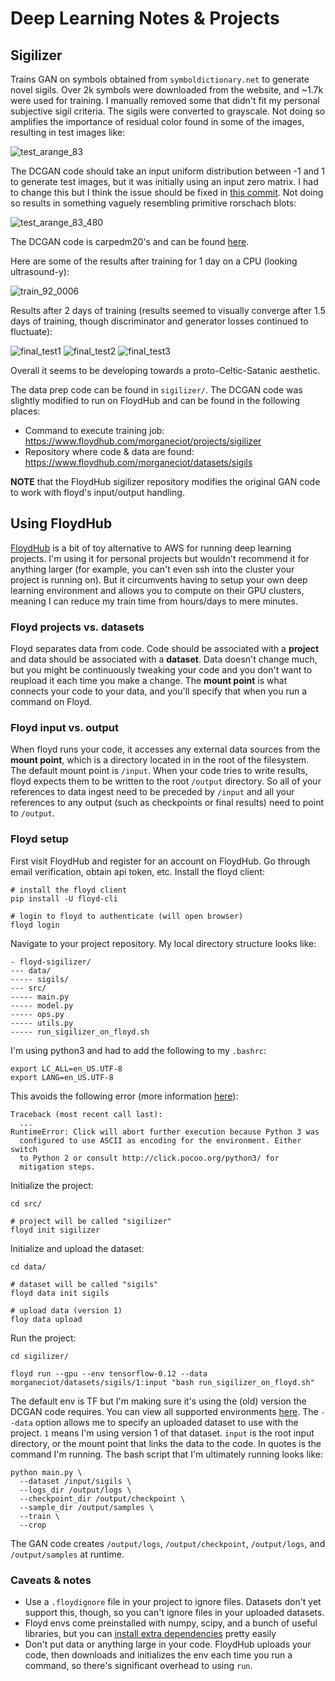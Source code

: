 # Deep Learning Notes & Projects

## Sigilizer
Trains GAN on symbols obtained from `symboldictionary.net` to generate novel sigils. Over 2k symbols were downloaded from the website, and ~1.7k were used for training. I manually removed some that didn't fit my personal subjective sigil criteria. The sigils were converted to grayscale. Not doing so amplifies the importance of residual color found in some of the images, resulting in test images like:  

![test_arange_83](https://user-images.githubusercontent.com/4405597/34166933-467493a8-e4ae-11e7-9306-ae0137b79f4b.png)  

The DCGAN code should take an input uniform distribution between -1 and 1 to generate test images, but it was initially using an input zero matrix. I had to change this but I think the issue should be fixed in [this commit](https://github.com/carpedm20/DCGAN-tensorflow/pull/233/commits/88e6d80cc06f5851b9b99fadc78d2a2651215ff6). Not doing so results in something vaguely resembling primitive rorschach blots:   

![test_arange_83_480](https://user-images.githubusercontent.com/4405597/34166932-465e6e0c-e4ae-11e7-84ef-3b49e64f6aac.png)

The DCGAN code is carpedm20's and can be found [here](https://github.com/carpedm20/DCGAN-tensorflow).  

Here are some of the results after training for 1 day on a CPU (looking ultrasound-y):  

![train_92_0006](https://user-images.githubusercontent.com/4405597/34166934-468425b6-e4ae-11e7-9078-1c5bf43737ec.png)

Results after 2 days of training (results seemed to visually converge after 1.5 days of training, though discriminator and generator losses continued to fluctuate):  

![final_test1](https://user-images.githubusercontent.com/4405597/34166929-46334f1a-e4ae-11e7-82b4-ea6e3b61f54a.png)
![final_test2](https://user-images.githubusercontent.com/4405597/34166930-46400aac-e4ae-11e7-8ef8-3da31b8bfe66.png)
![final_test3](https://user-images.githubusercontent.com/4405597/34166931-46543c8e-e4ae-11e7-9a55-d5e076c66c03.png) 

Overall it seems to be developing towards a proto-Celtic-Satanic aesthetic.  

The data prep code can be found in `sigilizer/`. The DCGAN code was slightly modified to run on FloydHub and can be found in the following places: 

* Command to execute training job: https://www.floydhub.com/morganeciot/projects/sigilizer
* Repository where code & data are found: https://www.floydhub.com/morganeciot/datasets/sigils  

**NOTE** that the FloydHub sigilizer repository modifies the original GAN code to work with floyd's input/output handling.  

## Using FloydHub
[FloydHub](https://www.floydhub.com/) is a bit of toy alternative to AWS for running deep learning projects. I'm using it for personal projects but wouldn't recommend it for anything larger (for example, you can't even ssh into the cluster your project is running on). But it circumvents having to setup your own deep learning environment and allows you to compute on their GPU clusters, meaning I can reduce my train time from hours/days to mere minutes.  

### Floyd projects vs. datasets
Floyd separates data from code. Code should be associated with a **project** and data should be associated with a **dataset**. Data doesn't change much, but you might be continuously tweaking your code and you don't want to reupload it each time you make a change. The **mount point** is what connects your code to your data, and you'll specify that when you run a command on Floyd.  

### Floyd input vs. output
When floyd runs your code, it accesses any external data sources from the **mount point**, which is a directory located in in the root of the filesystem. The default mount point is `/input`. When your code tries to write results, floyd expects them to be written to the root `/output` directory. So all of your references to data ingest need to be preceded by `/input` and all your references to any output (such as checkpoints or final results) need to point to `/output`.    

### Floyd setup
First visit FloydHub and register for an account on FloydHub. Go through email verification, obtain api token, etc. Install the floyd client: 

```
# install the floyd client
pip install -U floyd-cli

# login to floyd to authenticate (will open browser)
floyd login
```  

Navigate to your project repository. My local directory structure looks like:  

```
- floyd-sigilizer/
--- data/
----- sigils/
--- src/
----- main.py
----- model.py
----- ops.py
----- utils.py
----- run_sigilizer_on_floyd.sh
```  

I'm using python3 and had to add the following to my `.bashrc`:
```
export LC_ALL=en_US.UTF-8
export LANG=en_US.UTF-8
```
This avoids the following error (more information [here](http://click.pocoo.org/5/python3/)): 
```
Traceback (most recent call last):
  ...
RuntimeError: Click will abort further execution because Python 3 was
  configured to use ASCII as encoding for the environment. Either switch
  to Python 2 or consult http://click.pocoo.org/python3/ for
  mitigation steps.
 ```
 
Initialize the project:  
 
```
cd src/

# project will be called "sigilizer"
floyd init sigilizer
```  

Initialize and upload the dataset:  

```
cd data/

# dataset will be called "sigils"
floyd data init sigils

# upload data (version 1)
floy data upload
```  

Run the project:  

```
cd sigilizer/

floyd run --gpu --env tensorflow-0.12 --data morganeciot/datasets/sigils/1:input "bash run_sigilizer_on_floyd.sh"
```  

The default env is TF but I'm making sure it's using the (old) version the DCGAN code requires. You can view all supported environments [here](https://docs.floydhub.com/guides/environments/). The `--data` option allows me to specify an uploaded dataset to use with the project. `1` means I'm using version 1 of that dataset. `input` is the root input directory, or the mount point that links the data to the code. In quotes is the command I'm running. The bash script that I'm ultimately running looks like:  

```
python main.py \
  --dataset /input/sigils \
  --logs_dir /output/logs \
  --checkpoint_dir /output/checkpoint \
  --sample_dir /output/samples \
  --train \
  --crop
```  

The GAN code creates `/output/logs`, `/output/checkpoint`, `/output/logs`, and `/output/samples` at runtime.  

### Caveats & notes
* Use a `.floydignore` file in your project to ignore files. Datasets don't yet support this, though, so you can't ignore files in your uploaded datasets.
* Floyd envs come preinstalled with numpy, scipy, and a bunch of useful libraries, but you can [install extra dependencies](https://docs.floydhub.com/guides/jobs/installing_dependencies/) pretty easily
* Don't put data or anything large in your code. FloydHub uploads your code, then downloads and initializes the env each time you run a command, so there's significant overhead to using `run`. 
